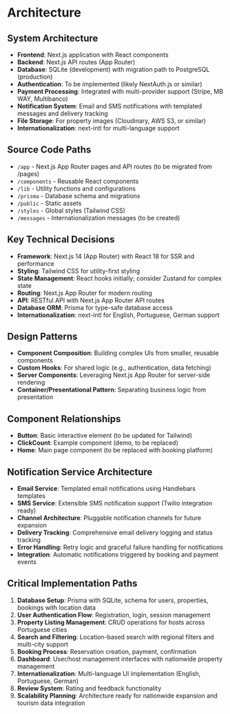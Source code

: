 # Architecture

## System Architecture
- **Frontend**: Next.js application with React components
- **Backend**: Next.js API routes (App Router)
- **Database**: SQLite (development) with migration path to PostgreSQL (production)
- **Authentication**: To be implemented (likely NextAuth.js or similar)
- **Payment Processing**: Integrated with multi-provider support (Stripe, MB WAY, Multibanco)
- **Notification System**: Email and SMS notifications with templated messages and delivery tracking
- **File Storage**: For property images (Cloudinary, AWS S3, or similar)
- **Internationalization**: next-intl for multi-language support

## Source Code Paths
- `/app` - Next.js App Router pages and API routes (to be migrated from /pages)
- `/components` - Reusable React components
- `/lib` - Utility functions and configurations
- `/prisma` - Database schema and migrations
- `/public` - Static assets
- `/styles` - Global styles (Tailwind CSS)
- `/messages` - Internationalization messages (to be created)

## Key Technical Decisions
- **Framework**: Next.js 14 (App Router) with React 18 for SSR and performance
- **Styling**: Tailwind CSS for utility-first styling
- **State Management**: React hooks initially; consider Zustand for complex state
- **Routing**: Next.js App Router for modern routing
- **API**: RESTful API with Next.js App Router API routes
- **Database ORM**: Prisma for type-safe database access
- **Internationalization**: next-intl for English, Portuguese, German support

## Design Patterns
- **Component Composition**: Building complex UIs from smaller, reusable components
- **Custom Hooks**: For shared logic (e.g., authentication, data fetching)
- **Server Components**: Leveraging Next.js App Router for server-side rendering
- **Container/Presentational Pattern**: Separating business logic from presentation

## Component Relationships
- **Button**: Basic interactive element (to be updated for Tailwind)
- **ClickCount**: Example component (demo, to be replaced)
- **Home**: Main page component (to be replaced with booking platform)

## Notification Service Architecture
- **Email Service**: Templated email notifications using Handlebars templates
- **SMS Service**: Extensible SMS notification support (Twilio integration ready)
- **Channel Architecture**: Pluggable notification channels for future expansion
- **Delivery Tracking**: Comprehensive email delivery logging and status tracking
- **Error Handling**: Retry logic and graceful failure handling for notifications
- **Integration**: Automatic notifications triggered by booking and payment events

## Critical Implementation Paths
1. **Database Setup**: Prisma with SQLite, schema for users, properties, bookings with location data
2. **User Authentication Flow**: Registration, login, session management
3. **Property Listing Management**: CRUD operations for hosts across Portuguese cities
4. **Search and Filtering**: Location-based search with regional filters and multi-city support
5. **Booking Process**: Reservation creation, payment, confirmation
6. **Dashboard**: User/host management interfaces with nationwide property management
7. **Internationalization**: Multi-language UI implementation (English, Portuguese, German)
8. **Review System**: Rating and feedback functionality
9. **Scalability Planning**: Architecture ready for nationwide expansion and tourism data integration